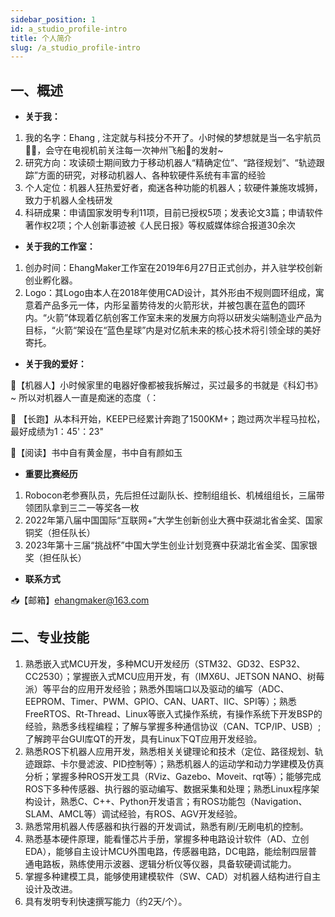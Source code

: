 ```yaml
---
sidebar_position: 1
id: a_studio_profile-intro
title: 个人简介
slug: /a_studio_profile-intro
---
```






## 一、概述

- **关于我：**

1. 我的名字：Ehang , 注定就与科技分不开了。小时候的梦想就是当一名宇航员👨‍🚀，会守在电视机前关注每一次神州飞船🚀的发射~
2. 研究方向：攻读硕士期间致力于移动机器人“精确定位”、“路径规划”、“轨迹跟踪”方面的研究，对移动机器人、各种软硬件系统有丰富的经验
3. 个人定位：机器人狂热爱好者，痴迷各种功能的机器人；软硬件兼施攻城狮，致力于机器人全栈研发
4. 科研成果：申请国家发明专利11项，目前已授权5项；发表论文3篇；申请软件著作权2项；个人创新事迹被《人民日报》等权威媒体综合报道30余次

- **关于我的工作室：**

1. 创办时间：EhangMaker工作室在2019年6月27日正式创办，并入驻学校创新创业孵化器。
2. Logo：其Logo由本人在2018年使用CAD设计，其外形由不规则圆环组成，寓意着产品多元一体，内形呈蓄势待发的火箭形状，并被包裹在蓝色的圆环内。“火箭”体现着亿航创客工作室未来的发展方向将以研发尖端制造业产品为目标，“火箭“架设在“蓝色星球”内是对亿航未来的核心技术将引领全球的美好寄托。

- **关于我的爱好：**

🤖【机器人】小时候家里的电器好像都被我拆解过，买过最多的书就是《科幻书》~ 所以对机器人一直是痴迷的态度（：

🏃 【长跑】从本科开始，KEEP已经累计奔跑了1500KM+；跑过两次半程马拉松，最好成绩为1：45'：23"

📖【阅读】书中自有黄金屋，书中自有颜如玉

- **重要比赛经历**

1. Robocon老参赛队员，先后担任过副队长、控制组组长、机械组组长，三届带领团队拿到三二一等奖各一枚
2. 2022年第八届中国国际“互联网+”大学生创新创业大赛中获湖北省金奖、国家铜奖（担任队长）
3. 2023年第十三届“挑战杯”中国大学生创业计划竞赛中获湖北省金奖、国家银奖（担任队长）

- **联系方式**

📥【邮箱】ehangmaker@163.com



## 二、专业技能

1. 熟悉嵌入式MCU开发，多种MCU开发经历（STM32、GD32、ESP32、CC2530）；掌握嵌入式MCU应用开发，有（IMX6U、JETSON NANO、树莓派）等平台的应用开发经验；熟悉外围端口以及驱动的编写（ADC、EEPROM、Timer、PWM、GPIO、CAN、UART、IIC、SPI等）；熟悉FreeRTOS、Rt-Thread、Linux等嵌入式操作系统，有操作系统下开发BSP的经验，熟悉多线程编程；了解与掌握多种通信协议（CAN、TCP/IP、USB）;了解跨平台GUI库QT的开发，具有Linux下QT应用开发经验。
2. 熟悉ROS下机器人应用开发，熟悉相关关键理论和技术（定位、路径规划、轨迹跟踪、卡尔曼滤波、PID控制等）；熟悉机器人的运动学和动力学建模及仿真分析；掌握多种ROS开发工具（RViz、Gazebo、Moveit、rqt等）；能够完成ROS下多种传感器、执行器的驱动编写、数据采集和处理；熟悉Linux程序架构设计，熟悉C、C++、Python开发语言；有ROS功能包（Navigation、SLAM、AMCL等）调试经验，有ROS、AGV开发经验。
3. 熟悉常用机器人传感器和执行器的开发调试，熟悉有刷/无刷电机的控制。
4. 熟悉基本硬件原理，能看懂芯片手册，掌握多种电路设计软件（AD、立创EDA），能够自主设计MCU外围电路，传感器电路，DC电路，能绘制四层普通电路板，熟练使用示波器、逻辑分析仪等仪器，具备软硬调试能力。
5. 掌握多种建模工具，能够使用建模软件（SW、CAD）对机器人结构进行自主设计及改进。
6. 具有发明专利快速撰写能力（约2天/个）。